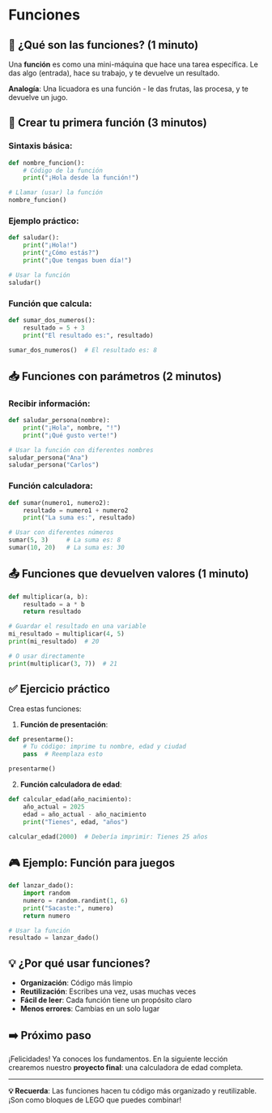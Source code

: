# Funciones

## 🎯 ¿Qué son las funciones? (1 minuto)

Una **función** es como una mini-máquina que hace una tarea específica. Le das algo (entrada), hace su trabajo, y te devuelve un resultado.

**Analogía**: Una licuadora es una función - le das frutas, las procesa, y te devuelve un jugo.

## 🔧 Crear tu primera función (3 minutos)

### Sintaxis básica:

```python
def nombre_funcion():
    # Código de la función
    print("¡Hola desde la función!")

# Llamar (usar) la función
nombre_funcion()
```

### Ejemplo práctico:

```python
def saludar():
    print("¡Hola!")
    print("¿Cómo estás?")
    print("¡Que tengas buen día!")

# Usar la función
saludar()
```

### Función que calcula:

```python
def sumar_dos_numeros():
    resultado = 5 + 3
    print("El resultado es:", resultado)

sumar_dos_numeros()  # El resultado es: 8
```

## 📥 Funciones con parámetros (2 minutos)

### Recibir información:

```python
def saludar_persona(nombre):
    print("¡Hola", nombre, "!")
    print("¡Qué gusto verte!")

# Usar la función con diferentes nombres
saludar_persona("Ana")
saludar_persona("Carlos")
```

### Función calculadora:

```python
def sumar(numero1, numero2):
    resultado = numero1 + numero2
    print("La suma es:", resultado)

# Usar con diferentes números
sumar(5, 3)     # La suma es: 8
sumar(10, 20)   # La suma es: 30
```

## 📤 Funciones que devuelven valores (1 minuto)

```python
def multiplicar(a, b):
    resultado = a * b
    return resultado

# Guardar el resultado en una variable
mi_resultado = multiplicar(4, 5)
print(mi_resultado)  # 20

# O usar directamente
print(multiplicar(3, 7))  # 21
```

## ✅ Ejercicio práctico

Crea estas funciones:

1. **Función de presentación**:

```python
def presentarme():
    # Tu código: imprime tu nombre, edad y ciudad
    pass  # Reemplaza esto

presentarme()
```

2. **Función calculadora de edad**:

```python
def calcular_edad(año_nacimiento):
    año_actual = 2025
    edad = año_actual - año_nacimiento
    print("Tienes", edad, "años")

calcular_edad(2000)  # Debería imprimir: Tienes 25 años
```

## 🎮 Ejemplo: Función para juegos

```python
def lanzar_dado():
    import random
    numero = random.randint(1, 6)
    print("Sacaste:", numero)
    return numero

# Usar la función
resultado = lanzar_dado()
```

## 💡 ¿Por qué usar funciones?

- **Organización**: Código más limpio
- **Reutilización**: Escribes una vez, usas muchas veces
- **Fácil de leer**: Cada función tiene un propósito claro
- **Menos errores**: Cambias en un solo lugar

## ➡️ Próximo paso

¡Felicidades! Ya conoces los fundamentos. En la siguiente lección crearemos nuestro **proyecto final**: una calculadora de edad completa.

---

**💡 Recuerda**: Las funciones hacen tu código más organizado y reutilizable. ¡Son como bloques de LEGO que puedes combinar!
